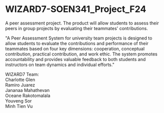 # WIZARD7-SOEN341_Project_F24

A peer assessment project. The product will allow students to assess their peers in group projects by evaluating their teammates' contributions. 

"A Peer Assessment System for university team projects is designed to allow students to evaluate the contributions and performance of their teammates based on four key dimensions: cooperation, conceptual contribution, practical contribution, and work ethic. The system promotes accountability and provides valuable feedback to both students and instructors on team dynamics and individual efforts."

WIZARD7 Team:
<br/>Charlotte Glen
<br/>Ramiro Juarez
<br/>Jananaa Mahathevan
<br/>Oceane Rakotomalala
<br/>Youveng Sor
<br/>Minh Tien Vu
